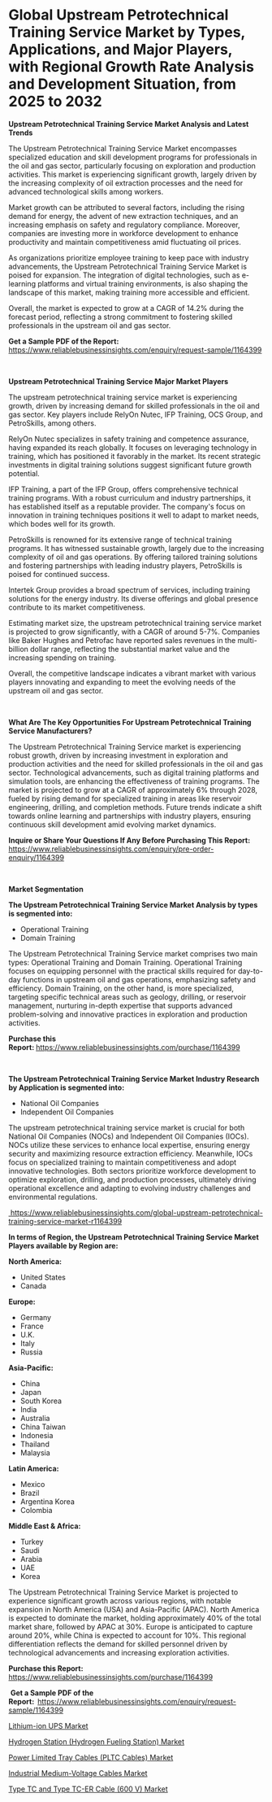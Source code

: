 <p><h1>Global Upstream Petrotechnical Training Service Market by Types, Applications, and Major Players, with Regional Growth Rate Analysis and Development Situation, from 2025 to 2032</h1></p><p><strong>Upstream Petrotechnical Training Service Market Analysis and Latest Trends</strong></p>
<p><p>The Upstream Petrotechnical Training Service Market encompasses specialized education and skill development programs for professionals in the oil and gas sector, particularly focusing on exploration and production activities. This market is experiencing significant growth, largely driven by the increasing complexity of oil extraction processes and the need for advanced technological skills among workers.</p><p>Market growth can be attributed to several factors, including the rising demand for energy, the advent of new extraction techniques, and an increasing emphasis on safety and regulatory compliance. Moreover, companies are investing more in workforce development to enhance productivity and maintain competitiveness amid fluctuating oil prices.</p><p>As organizations prioritize employee training to keep pace with industry advancements, the Upstream Petrotechnical Training Service Market is poised for expansion. The integration of digital technologies, such as e-learning platforms and virtual training environments, is also shaping the landscape of this market, making training more accessible and efficient.</p><p>Overall, the market is expected to grow at a CAGR of 14.2% during the forecast period, reflecting a strong commitment to fostering skilled professionals in the upstream oil and gas sector.</p></p>
<p><strong>Get a Sample PDF of the Report:&nbsp;</strong> <a href="https://www.reliablebusinessinsights.com/enquiry/request-sample/1164399?utm_campaign=100&utm_medium=2&utm_source=Github&utm_content=ia&utm_term=14022025&utm_id=upstream-petrotechnical-training-service">https://www.reliablebusinessinsights.com/enquiry/request-sample/1164399</a></p>
<p>&nbsp;</p>
<p><strong>Upstream Petrotechnical Training Service Major Market Players</strong></p>
<p><p>The upstream petrotechnical training service market is experiencing growth, driven by increasing demand for skilled professionals in the oil and gas sector. Key players include RelyOn Nutec, IFP Training, OCS Group, and PetroSkills, among others. </p><p>RelyOn Nutec specializes in safety training and competence assurance, having expanded its reach globally. It focuses on leveraging technology in training, which has positioned it favorably in the market. Its recent strategic investments in digital training solutions suggest significant future growth potential.</p><p>IFP Training, a part of the IFP Group, offers comprehensive technical training programs. With a robust curriculum and industry partnerships, it has established itself as a reputable provider. The company's focus on innovation in training techniques positions it well to adapt to market needs, which bodes well for its growth.</p><p>PetroSkills is renowned for its extensive range of technical training programs. It has witnessed sustainable growth, largely due to the increasing complexity of oil and gas operations. By offering tailored training solutions and fostering partnerships with leading industry players, PetroSkills is poised for continued success.</p><p>Intertek Group provides a broad spectrum of services, including training solutions for the energy industry. Its diverse offerings and global presence contribute to its market competitiveness. </p><p>Estimating market size, the upstream petrotechnical training service market is projected to grow significantly, with a CAGR of around 5-7%. Companies like Baker Hughes and Petrofac have reported sales revenues in the multi-billion dollar range, reflecting the substantial market value and the increasing spending on training.</p><p>Overall, the competitive landscape indicates a vibrant market with various players innovating and expanding to meet the evolving needs of the upstream oil and gas sector.</p></p>
<p>&nbsp;</p>
<p><strong>What Are The Key Opportunities For Upstream Petrotechnical Training Service Manufacturers?</strong></p>
<p><p>The Upstream Petrotechnical Training Service market is experiencing robust growth, driven by increasing investment in exploration and production activities and the need for skilled professionals in the oil and gas sector. Technological advancements, such as digital training platforms and simulation tools, are enhancing the effectiveness of training programs. The market is projected to grow at a CAGR of approximately 6% through 2028, fueled by rising demand for specialized training in areas like reservoir engineering, drilling, and completion methods. Future trends indicate a shift towards online learning and partnerships with industry players, ensuring continuous skill development amid evolving market dynamics.</p></p>
<p><strong>Inquire or Share Your Questions If Any Before Purchasing This Report:</strong> <a href="https://www.reliablebusinessinsights.com/enquiry/pre-order-enquiry/1164399?utm_campaign=100&utm_medium=2&utm_source=Github&utm_content=ia&utm_term=14022025&utm_id=upstream-petrotechnical-training-service">https://www.reliablebusinessinsights.com/enquiry/pre-order-enquiry/1164399</a></p>
<p>&nbsp;</p>
<p><strong>Market Segmentation</strong></p>
<p><strong>The Upstream Petrotechnical Training Service Market Analysis by types is segmented into:</strong></p>
<p><ul><li>Operational Training</li><li>Domain Training</li></ul></p>
<p><p>The Upstream Petrotechnical Training Service market comprises two main types: Operational Training and Domain Training. Operational Training focuses on equipping personnel with the practical skills required for day-to-day functions in upstream oil and gas operations, emphasizing safety and efficiency. Domain Training, on the other hand, is more specialized, targeting specific technical areas such as geology, drilling, or reservoir management, nurturing in-depth expertise that supports advanced problem-solving and innovative practices in exploration and production activities.</p></p>
<p><strong>Purchase this Report:&nbsp;</strong><a href="https://www.reliablebusinessinsights.com/purchase/1164399?utm_campaign=100&utm_medium=2&utm_source=Github&utm_content=ia&utm_term=14022025&utm_id=upstream-petrotechnical-training-service">https://www.reliablebusinessinsights.com/purchase/1164399</a></p>
<p>&nbsp;</p>
<p><strong>The Upstream Petrotechnical Training Service Market Industry Research by Application is segmented into:</strong></p>
<p><ul><li>National Oil Companies</li><li>Independent Oil Companies</li></ul></p>
<p><p>The upstream petrotechnical training service market is crucial for both National Oil Companies (NOCs) and Independent Oil Companies (IOCs). NOCs utilize these services to enhance local expertise, ensuring energy security and maximizing resource extraction efficiency. Meanwhile, IOCs focus on specialized training to maintain competitiveness and adopt innovative technologies. Both sectors prioritize workforce development to optimize exploration, drilling, and production processes, ultimately driving operational excellence and adapting to evolving industry challenges and environmental regulations.</p></p>
<p><a href="https://www.reliablebusinessinsights.com/global-upstream-petrotechnical-training-service-market-r1164399?utm_campaign=100&utm_medium=2&utm_source=Github&utm_content=ia&utm_term=14022025&utm_id=upstream-petrotechnical-training-service">&nbsp;https://www.reliablebusinessinsights.com/global-upstream-petrotechnical-training-service-market-r1164399</a></p>
<p><strong>In terms of Region, the Upstream Petrotechnical Training Service Market Players available by Region are:</strong></p>
<p>
    <p> <strong> North America: </strong>
        <ul>
            <li>United States</li>
            <li>Canada</li>
        </ul>
        </p> 
    <p> <strong> Europe: </strong>
        <ul>
            <li>Germany</li>
            <li>France</li>
            <li>U.K.</li>
            <li>Italy</li>
            <li>Russia</li>
        </ul>
        </p> 
    <p> <strong> Asia-Pacific: </strong>
        <ul>
            <li>China</li>
            <li>Japan</li>
            <li>South Korea</li>
            <li>India</li>
            <li>Australia</li>
            <li>China Taiwan</li>
            <li>Indonesia</li>
            <li>Thailand</li>
            <li>Malaysia</li>
        </ul>
        </p> 
    <p> <strong> Latin America: </strong>
        <ul>
            <li>Mexico</li>
            <li>Brazil</li>
            <li>Argentina Korea</li>
            <li>Colombia</li>
        </ul>
        </p> 
    <p> <strong> Middle East & Africa: </strong>
        <ul>
            <li>Turkey</li>
            <li>Saudi</li>
            <li>Arabia</li>
            <li>UAE</li>
            <li>Korea</li>
        </ul>
    </p>
    </p>
<p><p>The Upstream Petrotechnical Training Service Market is projected to experience significant growth across various regions, with notable expansion in North America (USA) and Asia-Pacific (APAC). North America is expected to dominate the market, holding approximately 40% of the total market share, followed by APAC at 30%. Europe is anticipated to capture around 20%, while China is expected to account for 10%. This regional differentiation reflects the demand for skilled personnel driven by technological advancements and increasing exploration activities.</p></p>
<p><strong>Purchase this Report: </strong><a href="https://www.reliablebusinessinsights.com/purchase/1164399?utm_campaign=100&utm_medium=2&utm_source=Github&utm_content=ia&utm_term=14022025&utm_id=upstream-petrotechnical-training-service">https://www.reliablebusinessinsights.com/purchase/1164399</a></p>
<p>&nbsp;<strong>Get a Sample PDF of the Report:&nbsp;&nbsp;</strong><a href="https://www.reliablebusinessinsights.com/enquiry/request-sample/1164399?utm_campaign=100&utm_medium=2&utm_source=Github&utm_content=ia&utm_term=14022025&utm_id=upstream-petrotechnical-training-service">https://www.reliablebusinessinsights.com/enquiry/request-sample/1164399</a></p>
<p><strong></strong></p>
<p><p><a href="https://github.com/mqhayigurbaj/Market-Research-Report-List-1/blob/main/lithium-ion-ups-market.md?utm_campaign=100&utm_medium=2&utm_source=Github&utm_content=ia&utm_term=14022025&utm_id=upstream-petrotechnical-training-service">Lithium-ion UPS Market</a></p><p><a href="https://github.com/stickkinkel/Market-Research-Report-List-1/blob/main/hydrogen-station-hydrogen-fueling-station-market.md?utm_campaign=100&utm_medium=2&utm_source=Github&utm_content=ia&utm_term=14022025&utm_id=upstream-petrotechnical-training-service">Hydrogen Station (Hydrogen Fueling Station) Market</a></p><p><a href="https://github.com/kaloyhboosh/Market-Research-Report-List-1/blob/main/power-limited-tray-cables-pltc-cables-market.md?utm_campaign=100&utm_medium=2&utm_source=Github&utm_content=ia&utm_term=14022025&utm_id=upstream-petrotechnical-training-service">Power Limited Tray Cables (PLTC Cables) Market</a></p><p><a href="https://github.com/xalatieusope/Market-Research-Report-List-1/blob/main/industrial-medium-voltage-cables-market.md?utm_campaign=100&utm_medium=2&utm_source=Github&utm_content=ia&utm_term=14022025&utm_id=upstream-petrotechnical-training-service">Industrial Medium-Voltage Cables Market</a></p><p><a href="https://github.com/lefiobakali/Market-Research-Report-List-1/blob/main/type-tc-and-type-tc-er-cable-600-v-market.md?utm_campaign=100&utm_medium=2&utm_source=Github&utm_content=ia&utm_term=14022025&utm_id=upstream-petrotechnical-training-service">Type TC and Type TC-ER Cable (600 V) Market</a></p></p>
